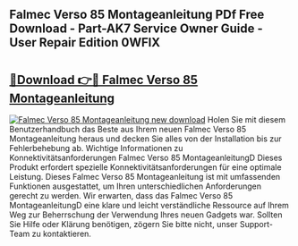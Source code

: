 ## Falmec Verso 85 Montageanleitung PDf Free Download - Part-AK7 Service Owner Guide - User Repair Edition 0WFlX

# <h2><a href="http://df760o.blite.top/?on=Falmec+Verso+85+Montageanleitung">🔗Download 👉🔴 Falmec Verso 85 Montageanleitung</a></h2>

[![Falmec Verso 85 Montageanleitung new download](https://i.imgur.com/lujVjoI.png)](http://df760o.blite.top/?on=Falmec+Verso+85+Montageanleitung)
Holen Sie mit diesem Benutzerhandbuch das Beste aus Ihrem neuen Falmec Verso 85 Montageanleitung heraus und decken Sie alles von der Installation bis zur Fehlerbehebung ab. Wichtige Informationen zu Konnektivitätsanforderungen Falmec Verso 85 MontageanleitungD Dieses Produkt erfordert spezielle Konnektivitätsanforderungen für eine optimale Leistung. Dieses Falmec Verso 85 Montageanleitung ist mit umfassenden Funktionen ausgestattet, um Ihren unterschiedlichen Anforderungen gerecht zu werden. Wir erwarten, dass das Falmec Verso 85 MontageanleitungD eine klare und leicht verständliche Ressource auf Ihrem Weg zur Beherrschung der Verwendung Ihres neuen Gadgets war. Sollten Sie Hilfe oder Klärung benötigen, zögern Sie bitte nicht, unser Support-Team zu kontaktieren.
